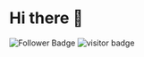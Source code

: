 # Hi there 👋
![Follower Badge](https://img.shields.io/github/followers/MXVXID)
![visitor badge](https://visitor-badge.glitch.me/badge?page_id=MXVXID.visitor-badge)
